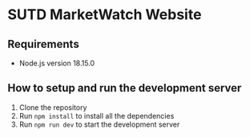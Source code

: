 # SUTD MarketWatch Website

## Requirements

- Node.js version 18.15.0

## How to setup and run the development server

1. Clone the repository
2. Run `npm install` to install all the dependencies
3. Run `npm run dev` to start the development server
